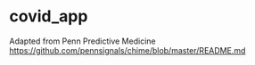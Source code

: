 # covid_app
Adapted from Penn Predictive Medicine
https://github.com/pennsignals/chime/blob/master/README.md
